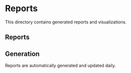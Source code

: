 # Reports

This directory contains generated reports and visualizations.

## Reports

## Generation

Reports are automatically generated and updated daily.